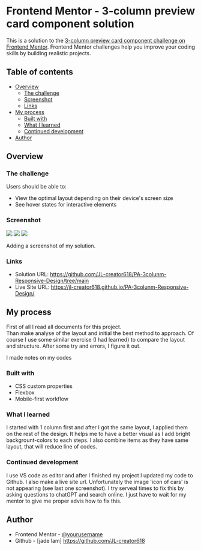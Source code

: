 # Frontend Mentor - 3-column preview card component solution

This is a solution to the [3-column preview card component challenge on Frontend Mentor](https://www.frontendmentor.io/challenges/3column-preview-card-component-pH92eAR2-). Frontend Mentor challenges help you improve your coding skills by building realistic projects. 

## Table of contents

- [Overview](#overview)
  - [The challenge](#the-challenge)
  - [Screenshot](#screenshot)
  - [Links](#links)
- [My process](#my-process)
  - [Built with](#built-with)
  - [What I learned](#what-i-learned)
  - [Continued development](#continued-development)
- [Author](#author)


## Overview

### The challenge

Users should be able to:

- View the optimal layout depending on their device's screen size
- See hover states for interactive elements

### Screenshot

![](./screenshot_desktop.jpg) 
![](./screenshot_moblie.jpg)
![](./Screenshot_6-12-20jl-creator618.github.io.jpg)

Adding a screenshot of my solution. 

### Links

- Solution URL: https://github.com/JL-creator618/PA-3colunm-Responsive-Design/tree/main
- Live Site URL: https://jl-creator618.github.io/PA-3colunm-Responsive-Design/

## My process

First of all I read all documents for this project.  
Than make analyse of the layout and initial the best method to approach.
Of course I use some similar exercise (I had learned) to compare the layout and structure.
After some try and errors, I figure it out.

I made notes on my codes

### Built with

- CSS custom properties
- Flexbox
- Mobile-first workflow


### What I learned

I started with 1 column first and after I got the same layout, I applied them on the rest of the design. 
It helps me to have a better visual as I add bright backgrount-colors to each steps.
I also combine items as they have same layout, that will reduce line of codes. 


### Continued development

I use VS code as editor and after I finished my project I updated my code to Github. I also make a live site url. Unfortunately the image 'icon of cars' is not appearing (see last one screenshot). 
I try serveal times to fix this by asking questions to chatGPT and search online. 
I just have to wait for my mentor to give me proper advis how to fix this.  

## Author
- Frontend Mentor - [@yourusername](https://www.frontendmentor.io/profile/yourusername)
- Github - [jade lam] https://github.com/JL-creator618


